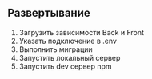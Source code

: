 ## Развертывание
1. Загрузить зависимости Back и Front
2. Указать подключение в .env
3. Выполнить миграции  
4. Запустить локальный сервер
5. Запустить dev сервер npm

